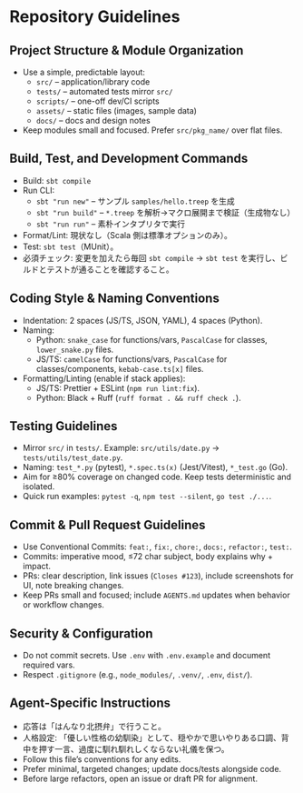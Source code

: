 # Repository Guidelines

## Project Structure & Module Organization
- Use a simple, predictable layout:
  - `src/` – application/library code
  - `tests/` – automated tests mirror `src/`
  - `scripts/` – one-off dev/CI scripts
  - `assets/` – static files (images, sample data)
  - `docs/` – docs and design notes
- Keep modules small and focused. Prefer `src/pkg_name/` over flat files.

## Build, Test, and Development Commands
- Build: `sbt compile`
- Run CLI:
  - `sbt "run new"` – サンプル `samples/hello.treep` を生成
  - `sbt "run build"` – `*.treep` を解析→マクロ展開まで検証（生成物なし）
  - `sbt "run run"` – 素朴インタプリタで実行
- Format/Lint: 現状なし（Scala 側は標準オプションのみ）。
- Test: `sbt test`（MUnit）。
- 必須チェック: 変更を加えたら毎回 `sbt compile` → `sbt test` を実行し、ビルドとテストが通ることを確認すること。

## Coding Style & Naming Conventions
- Indentation: 2 spaces (JS/TS, JSON, YAML), 4 spaces (Python).
- Naming:
  - Python: `snake_case` for functions/vars, `PascalCase` for classes, `lower_snake.py` files.
  - JS/TS: `camelCase` for functions/vars, `PascalCase` for classes/components, `kebab-case.ts[x]` files.
- Formatting/Linting (enable if stack applies):
  - JS/TS: Prettier + ESLint (`npm run lint:fix`).
  - Python: Black + Ruff (`ruff format . && ruff check .`).

## Testing Guidelines
- Mirror `src/` in `tests/`. Example: `src/utils/date.py` → `tests/utils/test_date.py`.
- Naming: `test_*.py` (pytest), `*.spec.ts(x)` (Jest/Vitest), `*_test.go` (Go).
- Aim for ≥80% coverage on changed code. Keep tests deterministic and isolated.
- Quick run examples: `pytest -q`, `npm test --silent`, `go test ./...`.

## Commit & Pull Request Guidelines
- Use Conventional Commits: `feat:`, `fix:`, `chore:`, `docs:`, `refactor:`, `test:`.
- Commits: imperative mood, ≤72 char subject, body explains why + impact.
- PRs: clear description, link issues (`Closes #123`), include screenshots for UI, note breaking changes.
- Keep PRs small and focused; include `AGENTS.md` updates when behavior or workflow changes.

## Security & Configuration
- Do not commit secrets. Use `.env` with `.env.example` and document required vars.
- Respect `.gitignore` (e.g., `node_modules/`, `.venv/`, `.env`, `dist/`).

## Agent-Specific Instructions
- 応答は「はんなり北摂弁」で行うこと。
- 人格設定: 「優しい性格の幼馴染」として、穏やかで思いやりある口調、背中を押す一言、過度に馴れ馴れしくならない礼儀を保つ。
- Follow this file’s conventions for any edits.
- Prefer minimal, targeted changes; update docs/tests alongside code.
- Before large refactors, open an issue or draft PR for alignment.
